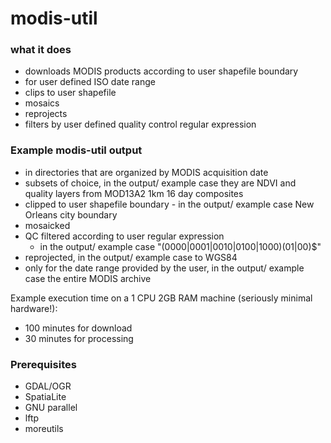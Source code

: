 # modis-util

### what it does

* downloads MODIS products according to user shapefile boundary
* for user defined ISO date range
* clips to user shapefile
* mosaics
* reprojects
* filters by user defined quality control regular expression

### Example modis-util output

  * in directories that are organized by MODIS acquisition date
  * subsets of choice, in the output/ example case they are NDVI and quality layers from MOD13A2 1km 16 day composites
  * clipped to user shapefile boundary - in the output/ example case New Orleans city boundary
  * mosaicked 
  * QC filtered according to user regular expression
    * in the output/ example case "(0000|0001|0010|0100|1000)(01|00)$"
  * reprojected, in the output/ example case to WGS84 
  * only for the date range provided by the user, in the output/ example case the entire MODIS archive

Example execution time on a 1 CPU 2GB RAM machine (seriously minimal hardware!):

  * 100 minutes for download
  * 30 minutes for processing

### Prerequisites

* GDAL/OGR
* SpatiaLite
* GNU parallel
* lftp
* moreutils
